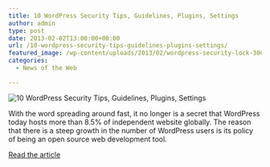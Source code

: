 ```yaml
---
title: 10 WordPress Security Tips, Guidelines, Plugins, Settings
author: admin
type: post
date: 2013-02-02T13:00:00+00:00
url: /10-wordpress-security-tips-guidelines-plugins-settings/
featured_image: /wp-content/uploads/2013/02/wordpress-security-lock-300x300.png
categories:
  - News of the Web

---
```

<img src="https://i2.wp.com/www.thegeeksclub.com/wp-content/uploads/2011/11/wordpress-security-lock-300x300.png?resize=300%2C300" alt="10 WordPress Security Tips, Guidelines, Plugins, Settings" data-recalc-dims="1" />

With the word spreading around fast, it no longer is a secret that WordPress today hosts more than 8.5% of independent website globally. The reason that there is a steep growth in the number of WordPress users is its policy of being an open source web development tool.

<a href="http://www.thegeeksclub.com/10-essential-security-tips-wordpress/" title="10 WordPress Security Tips, Guidelines, Plugins, Settings" target="_blank">Read the article</a>